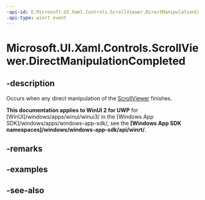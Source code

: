 ```yaml
---
-api-id: E:Microsoft.UI.Xaml.Controls.ScrollViewer.DirectManipulationCompleted
-api-type: winrt event
---
```


<!-- Event syntax
public event Windows.Foundation.EventHandler DirectManipulationCompleted<object>
-->

# Microsoft.UI.Xaml.Controls.ScrollViewer.DirectManipulationCompleted

## -description
Occurs when any direct manipulation of the [ScrollViewer](scrollviewer.md) finishes.

**This documentation applies to WinUI 2 for UWP** for [WinUI]/windows/apps/winui/winui3/ in the [Windows App SDK]/windows/apps/windows-app-sdk/, see the **[Windows App SDK namespaces]/windows/windows-app-sdk/api/winrt/**.

## -remarks

## -examples

## -see-also
